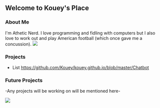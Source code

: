 ## **Welcome to Kouey's Place**

### About Me
I'm Athetic Nerd. I love programming and fidling with computers but I also love to work out and play American football (which once gave me a concussion). ![](https://ih1.redbubble.net/image.375680489.5453/sticker,375x360-bg,ffffff.u1.png)
### Projects
- List
  https://github.com/Kouey/kouey.github.io/blob/master/Chatbot

### Future Projects
-Any projects will be working on will be mentioned here-


























![](https://external-preview.redd.it/otGoZ4wlbIt8ECqc3QHi1fpgNoh8J0X194svCdt1wsg.png?width=960&crop=smart&auto=webp&s=de5d5865d25f575e3fa7ae7f20db296f0ab3ffd7)
